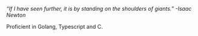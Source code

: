 _“If I have seen further, it is by standing on the shoulders of giants.” -Isaac Newton_

Proficient in Golang, Typescript and C.
